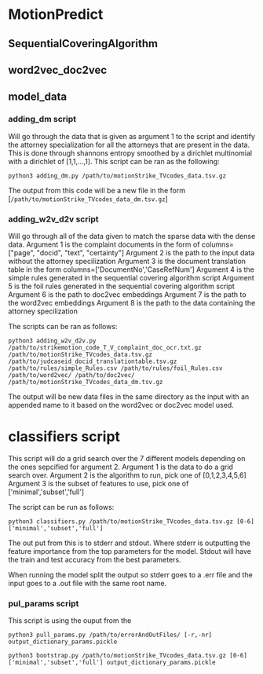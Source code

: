 # MotionPredict

## SequentialCoveringAlgorithm

## word2vec_doc2vec

##  model_data 

### adding_dm script

Will go through the data that is given as argument 1 to the script and identify the attorney specialization for all the attorneys that are present in the data.
This is done through shannons entropy smoothed by a dirichlet multinomial with a dirichlet of [1,1,...,1].
This script can be ran as the following: 
```
python3 adding_dm.py /path/to/motionStrike_TVcodes_data.tsv.gz
```
The output from this code will be a new file in the form [```/path/to/motionStrike_TVcodes_data_dm.tsv.gz```]

### adding_w2v_d2v script

Will go through all of the data given to match the sparse data with the dense data.
Argument 1 is the complaint documents in the form of columns=["page", "docid", "text", "certainty"]
Argument 2 is the path to the input data without the attorney specilization
Argument 3 is the document translation table in the form columns=['DocumentNo','CaseRefNum']
Argument 4 is the simple rules generated in the sequential covering algorithm script
Argument 5 is the foil rules generated in the sequential covering algorithm script
Argument 6 is the path to doc2vec embeddings
Argument 7 is the path to the word2vec embeddings
Argument 8 is the path to the data containing the attorney specilization

The scripts can be ran as follows:
```
python3 adding_w2v_d2v.py /path/to/strikemotion_code_T_V_complaint_doc_ocr.txt.gz /path/to/motionStrike_TVcodes_data.tsv.gz /path/to/judcaseid_docid_translationtable.tsv.gz /path/to/rules/simple_Rules.csv /path/to/rules/foil_Rules.csv /path/to/word2vec/ /path/to/doc2vec/ /path/to/motionStrike_TVcodes_data_dm.tsv.gz
```
The output will be new data files in the same directory as the input with an appended name to it based on the word2vec or doc2vec model used.

# classifiers script

This script will do a grid search over the 7 different models depending on the ones sepcified for argument 2.
Argument 1 is the data to do a grid search over.
Argument 2 is the algorithm to run, pick one of  [0,1,2,3,4,5,6]
Argument 3 is the subset of features to use, pick one of ['minimal','subset','full']

The script can be run as follows:
```
python3 classifiers.py /path/to/motionStrike_TVcodes_data.tsv.gz [0-6] ['minimal','subset','full']
```
The out put from this is to stderr and stdout. Where stderr is outputting the feature importance from the top parameters for the model.
Stdout will have the train and test accuracy from the best parameters.

When running the model split the output so stderr goes to a .err file and the input goes to a .out file with the same root name.

### pul_params script

This script is using the ouput from the 
```
python3 pull_params.py /path/to/errorAndOutFiles/ [-r,-nr] output_dictionary_params.pickle
```

```
python3 bootstrap.py /path/to/motionStrike_TVcodes_data.tsv.gz [0-6] ['minimal','subset','full'] output_dictionary_params.pickle
```
